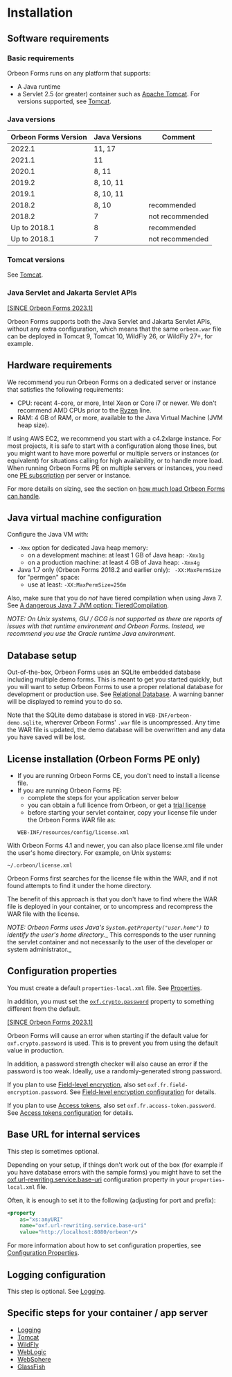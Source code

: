 # Installation

## Software requirements

### Basic requirements

Orbeon Forms runs on any platform that supports:

* A Java runtime
* a Servlet 2.5 (or greater) container such as [Apache Tomcat](http://tomcat.apache.org/). For versions supported, see [Tomcat](tomcat.md).

### Java versions

| Orbeon Forms Version | Java Versions | Comment         |
|----------------------|---------------|-----------------|
| 2022.1               | 11, 17        |                 |
| 2021.1               | 11            |                 |
| 2020.1               | 8, 11         |                 |
| 2019.2               | 8, 10, 11     |                 |
| 2019.1               | 8, 10, 11     |                 |
| 2018.2               | 8, 10         | recommended     |
| 2018.2               | 7             | not recommended |
| Up to 2018.1         | 8             | recommended     |
| Up to 2018.1         | 7             | not recommended |

### Tomcat versions

See [Tomcat](tomcat.md).    

### Java Servlet and Jakarta Servlet APIs

[\[SINCE Orbeon Forms 2023.1\]](/release-notes/orbeon-forms-2023.1.md)

Orbeon Forms supports both the Java Servlet and Jakarta Servlet APIs, without any extra configuration, which means that the same `orbeon.war` file can be deployed in Tomcat 9, Tomcat 10, WildFly 26, or WildFly 27+, for example.

## Hardware requirements

We recommend you run Orbeon Forms on a dedicated server or instance that satisfies the following requirements:

- CPU: recent 4-core, or more, Intel Xeon or Core i7 or newer. We don't recommend AMD CPUs prior to the [Ryzen](https://www.amd.com/en/ryzen) line.
- RAM: 4 GB of RAM, or more, available to the Java Virtual Machine (JVM heap size).

If using AWS EC2, we recommend you start with a c4.2xlarge instance. For most projects, it is safe to start with a configuration along those lines, but you might want to have more powerful or multiple servers or instances (or equivalent) for situations calling for high availability, or to handle more load. When running Orbeon Forms PE on multiple servers or instances, you need one [PE subscription](https://www.orbeon.com/pricing) per server or instance. 

For more details on sizing, see the section on [how much load Orbeon Forms can handle](../faq/form-builder-runner.md#how-much-load-can-orbeon-forms-handle).

## Java virtual machine configuration

Configure the Java VM with:

* `-Xmx` option for dedicated Java heap memory:
    * on a development machine: at least 1 GB of Java heap: `-Xmx1g`
    * on a production machine: at least 4 GB of Java heap: `-Xmx4g`
* Java 1.7 only (Orbeon Forms 2018.2 and earlier only): ` -XX:MaxPermSize` for "permgen" space:
    * use at least: `-XX:MaxPermSize=256m`

Also, make sure that you do *not* have tiered compilation when using Java 7. See [A dangerous Java 7 JVM option: TieredCompilation](https://blog.orbeon.com/2015/08/a-dangerous-java-7-jvm-option.html).

*NOTE: On Unix systems, GIJ / GCG is not supported as there are reports of issues with that runtime environment and Orbeon Forms. Instead, we recommend you use the Oracle runtime Java environment.*

## Database setup

Out-of-the-box, Orbeon Forms uses an SQLite embedded database including multiple demo forms. This is meant to get you started quickly, but you will want to setup Orbeon Forms to use a proper relational database for development or production use. See [Relational Database](../form-runner/persistence/relational-db.md). A warning banner will be displayed to remind you to do so.

Note that the SQLite demo database is stored in `WEB-INF/orbeon-demo.sqlite`, wherever Orbeon Forms' `.war` file is uncompressed. Any time the WAR file is updated, the demo database will be overwritten and any data you have saved will be lost.

## License installation (Orbeon Forms PE only)

* If you are running Orbeon Forms CE, you don't need to install a license file.
* If you are running Orbeon Forms PE:
    * complete the steps for your application server below
    * you can obtain a full licence from Orbeon, or get a [trial license](https://prod.orbeon.com/prod/fr/orbeon/register/new)
    * before starting your servlet container, copy your license file under the Orbeon Forms WAR file as:
    ```
    WEB-INF/resources/config/license.xml
    ```

With Orbeon Forms 4.1 and newer, you can also place license.xml file under the user's home directory. For example, on Unix systems:

```
~/.orbeon/license.xml
```

Orbeon Forms first searches for the license file within the WAR, and if not found attempts to find it under the home directory.

The benefit of this approach is that you don't have to find where the WAR file is deployed in your container, or to uncompress and recompress the WAR file with the license.

_NOTE:  Orbeon Forms uses Java's `System.getProperty("user.home")` to identify the user's home directory.__  This corresponds to the user running the servlet container and not necessarily to the user of the developer or system administrator._

## Configuration properties

You must create a default `properties-local.xml` file. See [Properties](/configuration/properties/README.md).

In addition, you must set the [`oxf.crypto.password`](/configuration/properties/general.md#oxf.crypto.password) property to something different from the default.

[\[SINCE Orbeon Forms 2023.1\]](/release-notes/orbeon-forms-2023.1.md)

Orbeon Forms will cause an error when starting if the default value for `oxf.crypto.password` is used. This is to prevent you from using the default value in production.

In addition, a password strength checker will also cause an error if the password is too weak. Ideally, use a randomly-generated strong password.

If you plan to use [Field-level encryption](/form-builder/field-level-encryption.md), also set `oxf.fr.field-encryption.password`. See [Field-level encryption configuration](/form-builder/field-level-encryption.md#configuration) for details.

If you plan to use [Access tokens](/form-runner/access-token.md), also set `oxf.fr.access-token.password`. See [Access tokens configuration](/form-runner/access-token.md#configuration) for details.

## Base URL for internal services

This step is sometimes optional.

Depending on your setup, if things don't work out of the box (for example if you have database errors with the sample forms) you might have to set the [oxf.url-rewriting.service.base-uri](../configuration/properties/general.md#oxfurl-rewritingservicebase-uri) configuration property in your `properties-local.xml` file.

Often, it is enough to set it to the following (adjusting for port and prefix):

```xml
<property
    as="xs:anyURI"
    name="oxf.url-rewriting.service.base-uri"
    value="http://localhost:8080/orbeon"/>
```

For more information about how to set configuration properties, see [Configuration Properties](../configuration/properties/README.md).

## Logging configuration

This step is optional. See [Logging](logging.md).

## Specific steps for your container / app server

- [Logging](logging.md)
- [Tomcat](tomcat.md)
- [WildFly](wildfly.md)
- [WebLogic](weblogic.md)
- [WebSphere](websphere.md)
- [GlassFish](glassfish.md)
